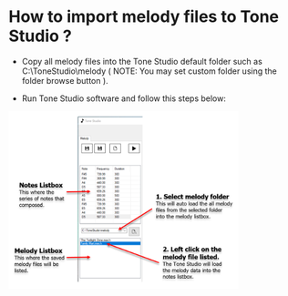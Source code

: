 
# How to import melody files to Tone Studio ?

- Copy all melody files into the Tone Studio default folder such as C:\ToneStudio\melody 
( NOTE: You may set custom folder using the folder browse button ).

- Run Tone Studio software and follow this steps below:

<img src="https://github.com/rickygai/tonestudio/blob/main/images/ToneStudio_HowToLoadMelodyFile.png" width=80% height=80%>

